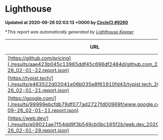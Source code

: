 
# Lighthouse

**Updated at 2020-09-26 02:03:13 +0000 by [CircleCI #9260](https://circleci.com/gh/ItinerisLtd/lighthouse-keeper-example/9260)**

**This report was automatically generated by [Lighthouse Keeper](https://github.com/itinerisltd/lighthouse-keeper)*

| URL | Performance | Accessibility | Best Practices | SEO | PWA | Updated At |
| --- | --- | --- | --- | --- | --- | --- |
| [https://github.com/pricing](./results/aae423b045c13965ddf45c696df2484d/github.com_2020-09-26_02-01-22.report.json) | 0.53 | 0.96 | 0.93 | 0.92 | 0.54 | 2020-09-26T02:01:22.030Z |
| [https://typist.tech/](./results/e463522d02041e06b035e8f61910fd43/typist.tech_2020-09-26_02-01-21.report.json) | 0.83 | 0.92 | 0.93 | 0.99 | 0.57 | 2020-09-26T02:01:21.645Z |
| [https://google.com/](./results/99999ebcfdb78df077ad2727fd00969f/www.google.com_2020-09-26_02-01-11.report.json) | 0.64 | 0.9 | 0.93 | 0.85 | 0.54 | 2020-09-26T02:01:11.457Z |
| [https://web.dev/](./results/e09021ae7f54dd9f3b549cb0bc165f2b/web.dev_2020-09-26_02-01-29.report.json) | 0.82 | 1 | 0.93 | 1 | 0.96 | 2020-09-26T02:01:29.826Z |
